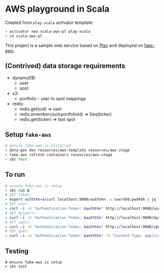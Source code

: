 AWS playground in Scala
=======================

Created from `play-scala` activator template:
```bash
> activator new scala-aws-pl play-scala
> cd scala-aws-pl
```

This project is a sample web service based on [Play](https://github.com/playframework/playframework) and deployed on [fake-aws](https://github.com/konrads/fake-aws).

(Contrived) data storage requirements
-------------------------------------
* dynamoDB:
  * user
  * spot
* s3:
  * portfolio - user to spot mappings
* redis:
  * redis.get(uid) => user
  * redis.smembers(uid:portfolioId) => Seq(ticker)
  * redis.get(ticker) => last spot

Setup `fake-aws`
----------------
```bash
# ensure fake-aws is installed
> data-gen dev resources/aws-template resources/aws-stage
> fake-aws refresh containers resources/aws-stage
> sbt test
```

To run
------
```bash
# ensure fake-aws is setup
> sbt run &
# GET token:
> export authtkn=$(curl localhost:9000/authtkn -u user456:pwd456 | jq --raw-output '.["Authentication-Token"]')
# GET user:
> curl -i -H "Authentication-Token: $authtkn" http://localhost:9000/user
# GET myspots:
> curl -i -H "Authentication-Token: $authtkn" http://localhost:9000/myspots\?currency\=USD
# GET spots:
> curl -i -H "Authentication-Token: $authtkn" http://localhost:9000/spots\?tickers\=goog,aapl
# PUT spot:
> curl -i -H "Authentication-Token: $authtkn" -H "Content-Type: application/json" -XPUT -d '{"ticker":"goog","currency":"USD","price":1000.01}' http://localhost:9000/spot
```

Testing
-------
```
# ensure fake-aws is setup
> sbt test
```
